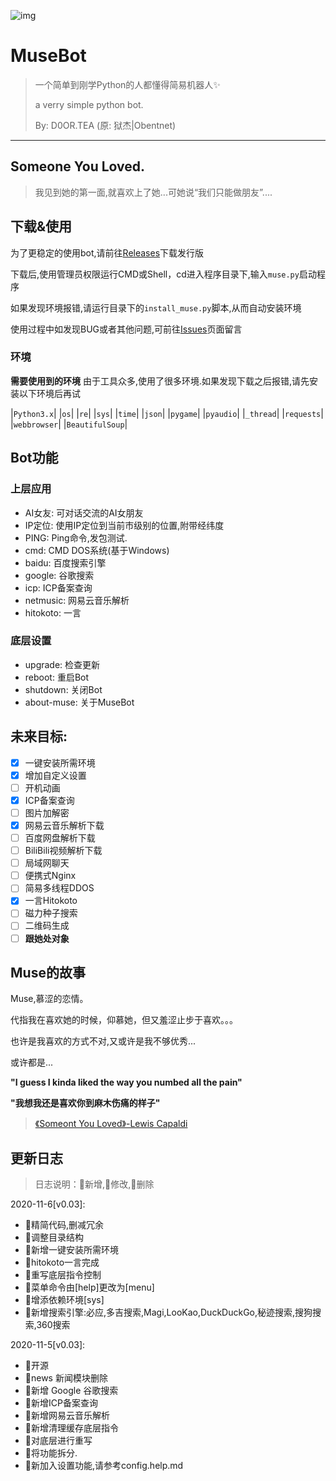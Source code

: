 ![img](https://i.loli.net/2020/11/05/vb3RXq6nfUQVcDC.png)

# MuseBot

> 一个简单到刚学Python的人都懂得简易机器人✨
>
> a verry simple python bot.
>
> By: D0OR.TEA (原: 狱杰|Obentnet)

------


## Someone You Loved.

> 我见到她的第一面,就喜欢上了她...可她说“我们只能做朋友”....

## 下载&使用
为了更稳定的使用bot,请前往[Releases](https://github.com/obentnet/MuseBot/releases)下载发行版

下载后,使用管理员权限运行CMD或Shell，cd进入程序目录下,输入`muse.py`启动程序

如果发现环境报错,请运行目录下的```install_muse.py```脚本,从而自动安装环境

使用过程中如发现BUG或者其他问题,可前往[Issues](https://github.com/obentnet/MuseBot/issues)页面留言

### 环境

**需要使用到的环境**
由于工具众多,使用了很多环境.如果发现下载之后报错,请先安装以下环境后再试


|``Python3.x``|
|``os``|
|``re``|
|``sys``|
|``time``|
|``json``|
|``pygame``|
|``pyaudio``|
|``_thread``|
|``requests``|
|``webbrowser``|
|``BeautifulSoup``|


## Bot功能

### 上层应用

* AI女友: 可对话交流的AI女朋友
* IP定位: 使用IP定位到当前市级别的位置,附带经纬度
* PING: Ping命令,发包测试.
* cmd: CMD DOS系统(基于Windows)
* baidu: 百度搜索引擎
* google: 谷歌搜索
* icp: ICP备案查询
* netmusic: 网易云音乐解析
* hitokoto: 一言

### 底层设置
* upgrade: 检查更新
* reboot: 重启Bot
* shutdown: 关闭Bot
* about-muse: 关于MuseBot

## 未来目标:
- [x] 一键安装所需环境
- [x] 增加自定义设置
- [ ] 开机动画
- [x] ICP备案查询
- [ ] 图片加解密
- [x] 网易云音乐解析下载
- [ ] 百度网盘解析下载
- [ ] BiliBili视频解析下载
- [ ] 局域网聊天
- [ ] 便携式Nginx
- [ ] 简易多线程DDOS
- [x] 一言Hitokoto
- [ ] 磁力种子搜索
- [ ] 二维码生成
- [ ] **跟她处对象**

## Muse的故事

Muse,慕涩的恋情。

代指我在喜欢她的时候，仰慕她，但又羞涩止步于喜欢。。。

也许是我喜欢的方式不对,又或许是我不够优秀...

或许都是...

**"I guess I kinda liked the way you numbed all the pain"**

**"我想我还是喜欢你到麻木伤痛的样子"**

> [《Someont You Loved》-Lewis Capaldi](http://music.163.com/song?id=1323911406&userid=323938887)

## 更新日志
> 日志说明：💚新增,💙修改,🧡删除

2020-11-6[v0.03]:
 - 💚精简代码,删减冗余
 - 💚调整目录结构
 - 💚新增一键安装所需环境
 - 💚hitokoto一言完成
 - 💚重写底层指令控制
 - 💙菜单命令由[help]更改为[menu]
 - 💚增添依赖环境[sys]
 - 💚新增搜索引擎:必应,多吉搜索,Magi,LooKao,DuckDuckGo,秘迹搜索,搜狗搜索,360搜索

2020-11-5[v0.03]:
 - 💚开源
 - 🧡news 新闻模块删除
 - 💚新增 Google 谷歌搜索
 - 💚新增ICP备案查询
 - 💚新增网易云音乐解析
 - 💚新增清理缓存底层指令
 - 💙对底层进行重写
 - 💙将功能拆分.
 - 💚新加入设置功能,请参考config.help.md